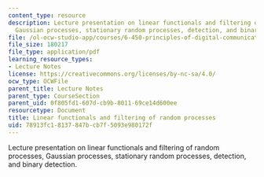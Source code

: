 ```yaml
---
content_type: resource
description: Lecture presentation on linear functionals and filtering of random processes,
  Gaussian processes, stationary random processes, detection, and binary detection.
file: /ol-ocw-studio-app/courses/6-450-principles-of-digital-communication-i-fall-2009/78913fc18137847bcb7f5093e980172f_MIT6_450F09_slide15.pdf
file_size: 180217
file_type: application/pdf
learning_resource_types:
- Lecture Notes
license: https://creativecommons.org/licenses/by-nc-sa/4.0/
ocw_type: OCWFile
parent_title: Lecture Notes
parent_type: CourseSection
parent_uid: 0f805fd1-607d-cb9b-8011-69ce14d600ee
resourcetype: Document
title: Linear functionals and filtering of random processes
uid: 78913fc1-8137-847b-cb7f-5093e980172f
---
```

Lecture presentation on linear functionals and filtering of random processes, Gaussian processes, stationary random processes, detection, and binary detection.